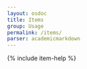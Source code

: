```yaml
---
layout: osdoc
title: Items
group: Usage
permalink: /items/
parser: academicmarkdown
---
```


{% include item-help %}